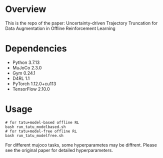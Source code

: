 # Overview

This is the repo of the paper: Uncertainty-driven Trajectory Truncation for Data Augmentation in Offline Reinforcement Learning

# Dependencies

- Python 3.7.13
- MuJoCo 2.3.0
- Gym 0.24.1
- D4RL 1.1
- PyTorch 1.12.0+cu113
- TensorFlow 2.10.0

# Usage

```
# for tatu+model-based offline RL
bash run_tatu_modelbased.sh
# for tatu+model-free offline RL
bash run_tatu_modelfree.sh
```

For different mujoco tasks, some hyperparametes may be diffrent. Please see the original paper for detailed hyperparameters.

